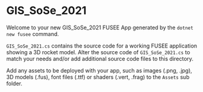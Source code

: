 # GIS_SoSe_2021

Welcome to your new GIS_SoSe_2021 FUSEE App generated by the `dotnet new fusee` command.

`GIS_SoSe_2021.cs` contains the source code for a working FUSEE application showing 
a 3D rocket model. Alter the source code of `GIS_SoSe_2021.cs` to match your needs 
and/or add additional source code files to this directory.

Add any assets to be deployed with your app, such as images (.png, .jpg), 
3D models (.fus), font files (.ttf) or shaders (.vert, .frag) 
to the `Assets` sub folder.


